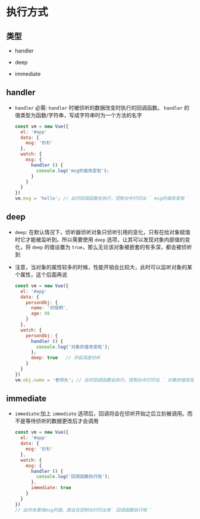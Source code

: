 # 执行方式

## 类型

+ handler

+ deep

+ immediate

## handler

+ `handler` 必需: `handler` 时被侦听的数据改变时执行的回调函数。 `handler` 的值类型为函数/字符串，写成字符串时为一个方法的名字

  ```js
  const vm = new Vue({
    el: '#app'
    data: {
      msg: '杉杉'
    },
    watch: {
      msg: {
        handler () {
          console.log('msg的值改变啦');
        }
      }
    }
  })
  vm.msg = 'hello'; // 此时回调函数会执行，控制台中打印出 ` msg的值改变啦 `
  ```

## deep

+ `deep`: 在默认情况下，侦听器侦听对象只侦听引用的变化，只有在给对象赋值时它才能被监听到。所以需要使用 `deep` 选项，让其可以发现对象内部值的变化，将 `deep` 的值设置为 `true`，那么无论该对象被嵌套的有多深，都会被侦听到

+ 注意，当对象的属性较多的时候，性能开销会比较大，此时可以监听对象的某个属性，这个后面再说

  ```js
  const vm = new Vue({
    el: '#app'
    data: {
      personObj: {
        name: '邓旭明',
        age: 88
      }
    },
    watch: {
      personObj: {
        handler () {
          console.log('对象的值改变啦');
        }，
        deep: true   // 开启深度侦听
      }
    }
  })
  vm.obj.name = '老邓头'; // 此时回调函数会执行，控制台中打印出 ` 对象的值改变啦 `
  ```

## immediate

+ `immediate`:加上 `immediate` 选项后，回调将会在侦听开始之后立刻被调用。而不是等待侦听的数据更改后才会调用

  ```js
  const vm = new Vue({
    el: '#app'
    data: {
      msg: '杉杉'
    },
    watch: {
      msg: {
        handler () {
          console.log('回调函数执行啦');
        },
        immediate: true
      }
    }
  })
  // 此时未更改msg的值，就会在控制台打印出来` 回调函数执行啦 `
  ```
